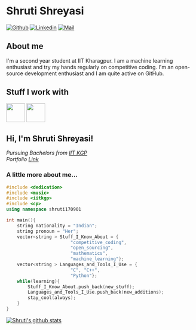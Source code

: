 # Shruti Shreyasi

[![Github](https://img.shields.io/github/followers/shruti170901?label=Follow&style=social)](https://github.com/shruti170901/)
[![Linkedin](https://img.shields.io/badge/-Shruti%20Shreyasi-blue?style=flat-square&logo=linkedin&logoColor=white&link=https://www.linkedin.com/in/shruti-shreyasi-1887371aa/)](https://www.linkedin.com/in/shruti-shreyasi-1887371aa/)
[![Mail](https://img.shields.io/badge/-shreyasishruti@gmail.com-gray?style=flat-square&logo=gmail&logoColor=red&link=)](mailto:shreyasishruti@gmail.com)



## About me 
I'm a second year student at IIT Kharagpur. I am a machine learning enthusiast and try my hands regularly on competitive coding. I'm an open-source development enthusiast and I am quite active on GitHub.


## Stuff I work with

<code><img height="50" src="https://upload.wikimedia.org/wikipedia/commons/1/18/ISO_C%2B%2B_Logo.svg"></code>
<code><img height="50" src="https://upload.wikimedia.org/wikipedia/commons/archive/3/35/20190417225046%21The_C_Programming_Language_logo.svg"></code>




<h2> Hi, I'm Shruti Shreyasi! </h2>
<p><em>Pursuing Bachelors from <a href="http://www.iitkgp.ac.in/">IIT KGP</a>
  <br>Portfolio <a href = "https://shruti170901.github.io/web/">Link </a>
</em></p>

### A little more about me...  
```cpp
#include <dedication>
#include <music>
#include <iitkgp>
#include <cp>
using namespace shruti170901

int main(){
    string nationality = "Indian";
    string pronoun = "Her";
    vector<string > Stuff_I_Know_About = {
                        "competitive_coding", 
                        "open_sourcing",
                        "mathematics", 
                        "machine_learning"};
    vector<string > Languages_and_Tools_I_Use = {
                        "C", "C++", 
                        "Python"};
    while(learning){
        Stuff_I_Know_About.push_back(new_stuff);
        Languages_and_Tools_I_Use.push_back(new_additions);
        stay_cool(always);
    }
}
```


[![Shruti's github stats](https://github-readme-stats.vercel.app/api?username=shruti170901&hide=["prs"])](https://github.com/shruti170901/github-readme-stats)
